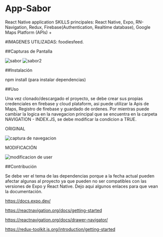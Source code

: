 # App-Sabor
React Native application 
SKILLS principales: React Native, Expo, RN-Navigation, Redux, Firebase(Authentication, Realtime database), Google Maps Platform (APIs) +

#IMAGENES UTILIZADAS: foodiesfeed. 

##Capturas de Pantalla

![sabor](https://github.com/Ezequiel1705/App-saborUnico-RN/assets/83517271/c8c7fe58-ebed-44a9-9057-56398e437b61)
![sabor2](https://github.com/Ezequiel1705/App-saborUnico-RN/assets/83517271/1d64e6ea-8c97-483c-a2de-278dd6670494)

##Instalación 

npm install (para instalar dependencias)

##Uso 

Una vez clonado/descargado el proyecto, se debe crear sus propias credenciales en firebase y cloud plataform, asi puede utilizar la Apis de Maps, Registro de firebase y guardado de ordenes. 
Por mientras puede cambiar la logica en la navegacion principal que se encuentra en la carpeta NAVIGATION - INDEX.JS, se debe modificar la condicion a TRUE.

ORIGINAL

![captura de navegacion](https://github.com/Ezequiel1705/App-saborUnico-RN/assets/83517271/b046f4c1-9b5e-4440-8250-438c73f8c6d5)

MODIFICACIÓN 

![modificacion de user](https://github.com/Ezequiel1705/App-saborUnico-RN/assets/83517271/2f4c0c1a-4e64-4788-83fe-f9a8fde1e40f)

##Contribución 

Se debe ver el tema de las dependencias porque a la fecha actual pueden afectar algunas al proyecto ya que pueden no ser compatibles con las versiones de Expo y React Native. Dejo aqui algunos enlaces para que vean la documentación. 

https://docs.expo.dev/

https://reactnavigation.org/docs/getting-started

https://reactnavigation.org/docs/drawer-navigator/

https://redux-toolkit.js.org/introduction/getting-started

